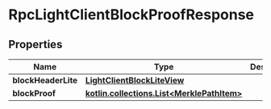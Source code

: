 
# RpcLightClientBlockProofResponse

## Properties
| Name | Type | Description | Notes |
| ------------ | ------------- | ------------- | ------------- |
| **blockHeaderLite** | [**LightClientBlockLiteView**](LightClientBlockLiteView.md) |  |  |
| **blockProof** | [**kotlin.collections.List&lt;MerklePathItem&gt;**](MerklePathItem.md) |  |  |



